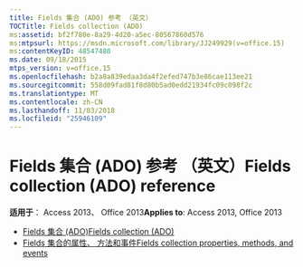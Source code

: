 ```yaml
---
title: Fields 集合 (ADO) 参考 （英文）
TOCTitle: Fields collection (ADO)
ms:assetid: bf2f780e-8a29-4d20-a5ec-80567860d576
ms:mtpsurl: https://msdn.microsoft.com/library/JJ249929(v=office.15)
ms:contentKeyID: 48547480
ms.date: 09/18/2015
mtps_version: v=office.15
ms.openlocfilehash: b2a8a839edaa3da4f2efed747b3e86cae113ee21
ms.sourcegitcommit: 558d09fad81f8d80b5ad0edd21934fc09c098f2c
ms.translationtype: MT
ms.contentlocale: zh-CN
ms.lasthandoff: 11/03/2018
ms.locfileid: "25946109"
---
```

# <a name="fields-collection-ado-reference"></a><span data-ttu-id="9d400-102">Fields 集合 (ADO) 参考 （英文）</span><span class="sxs-lookup"><span data-stu-id="9d400-102">Fields collection (ADO) reference</span></span>

<span data-ttu-id="9d400-103">**适用于**： Access 2013、 Office 2013</span><span class="sxs-lookup"><span data-stu-id="9d400-103">**Applies to**: Access 2013, Office 2013</span></span>

- [<span data-ttu-id="9d400-104">Fields 集合 (ADO)</span><span class="sxs-lookup"><span data-stu-id="9d400-104">Fields collection (ADO)</span></span>](fields-collection-ado.md)
- [<span data-ttu-id="9d400-105">Fields 集合的属性、 方法和事件</span><span class="sxs-lookup"><span data-stu-id="9d400-105">Fields collection properties, methods, and events</span></span>](fields-collection-properties-methods-and-events.md)

